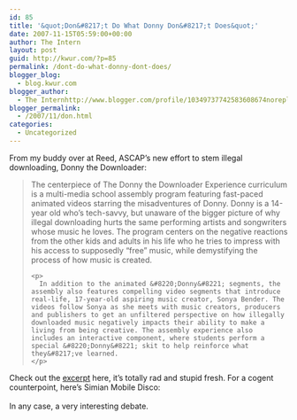 ```yaml
---
id: 85
title: '&quot;Don&#8217;t Do What Donny Don&#8217;t Does&quot;'
date: 2007-11-15T05:59:00+00:00
author: The Intern
layout: post
guid: http://kwur.com/?p=85
permalink: /dont-do-what-donny-dont-does/
blogger_blog:
  - blog.kwur.com
blogger_author:
  - The Internhttp://www.blogger.com/profile/10349737742583608674noreply@blogger.com
blogger_permalink:
  - /2007/11/don.html
categories:
  - Uncategorized
---
```

<div class="pf-content">
  <p>
    From my buddy over at Reed, ASCAP&#8217;s new effort to stem illegal downloading, Donny the Downloader:
  </p>
  
  <blockquote>
    <p>
      The centerpiece of The Donny the Downloader Experience curriculum is a multi-media school assembly program featuring fast-paced animated videos starring the misadventures of Donny. Donny is a 14-year old who&#8217;s tech-savvy, but unaware of the bigger picture of why illegal downloading hurts the same performing artists and songwriters whose music he loves. The program centers on the negative reactions from the other kids and adults in his life who he tries to impress with his access to supposedly &#8220;free&#8221; music, while demystifying the process of how music is created.
    </p>
    
    <p>
      In addition to the animated &#8220;Donny&#8221; segments, the assembly also features compelling video segments that introduce real-life, 17-year-old aspiring music creator, Sonya Bender. The videos follow Sonya as she meets with music creators, producers and publishers to get an unfiltered perspective on how illegally downloaded music negatively impacts their ability to make a living from being creative. The assembly experience also includes an interactive component, where students perform a special &#8220;Donny&#8221; skit to help reinforce what they&#8217;ve learned.
    </p>
  </blockquote>
  
  <p>
    Check out the <a href="http://www.ascap.com/resource/dtd">excerpt</a> here, it&#8217;s totally rad and stupid fresh. For a cogent counterpoint, here&#8217;s Simian Mobile Disco:<br /><br />In any case, a very interesting debate.
  </p>
</div>